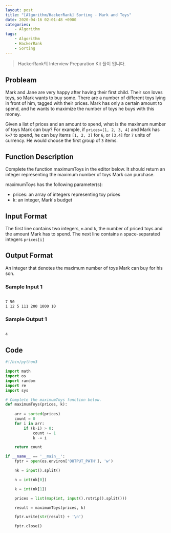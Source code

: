 ```yaml
---
layout: post
title: "[Algorithm/HackerRank] Sorting - Mark and Toys"
date: 2020-04-16 02:01:48 +0900
categories: 
    - Algorithm
tags:
    - Algorithm
    - HackerRank
    - Sorting
---
```


> HackerRank의 Interview Preparation Kit 풀이 입니다.

<!-- more -->


## Probleam
Mark and Jane are very happy after having their first child. Their son loves toys, so Mark wants to buy some. There are a number of different toys lying in front of him, tagged with their prices. Mark has only a certain amount to spend, and he wants to maximize the number of toys he buys with this money.

Given a list of prices and an amount to spend, what is the maximum number of toys Mark can buy? For example, if `prices=[1, 2, 3, 4]` and Mark has `k=7` to spend, he can buy items `[1, 2, 3]` for `6`, or `[3,4]` for `7` units of currency. He would choose the first group of `3` items.

## Function Description
Complete the function maximumToys in the editor below. It should return an integer representing the maximum number of toys Mark can purchase.

maximumToys has the following parameter(s):

- prices: an array of integers representing toy prices
- k: an integer, Mark's budget

## Input Format
The first line contains two integers, `n` and `k`, the number of priced toys and the amount Mark has to spend.
The next line contains `n` space-separated integers `prices[i]`

## Output Format
An integer that denotes the maximum number of toys Mark can buy for his son.

### Sample Input 1
```

7 50
1 12 5 111 200 1000 10
```


### Sample Output 1
```

4
```


## Code

```python
#!/bin/python3

import math
import os
import random
import re
import sys

# Complete the maximumToys function below.
def maximumToys(prices, k):
    
    arr = sorted(prices)
    count = 0
    for i in arr:
        if (k-i) > 0:
            count += 1
            k -= i

    return count

if __name__ == '__main__':
    fptr = open(os.environ['OUTPUT_PATH'], 'w')

    nk = input().split()

    n = int(nk[0])

    k = int(nk[1])

    prices = list(map(int, input().rstrip().split()))

    result = maximumToys(prices, k)

    fptr.write(str(result) + '\n')

    fptr.close()
```
